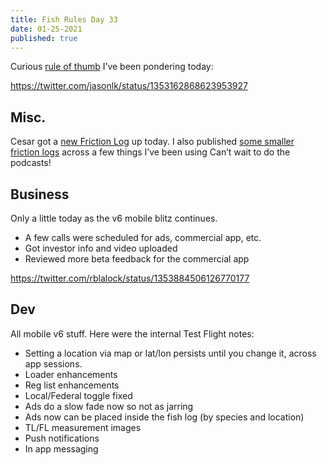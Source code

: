 ```yaml
---
title: Fish Rules Day 33
date: 01-25-2021
published: true
---
```


Curious [rule of thumb][1] I’ve been pondering today:

https://twitter.com/jasonlk/status/1353162868623953927

## Misc.

Cesar got a [new Friction Log][2] up today.  I also published [some smaller friction logs][3] across a few things I’ve been using  Can’t wait to do the podcasts!

## Business

Only a little today as the v6 mobile blitz continues.  
- A few calls were scheduled for ads, commercial app, etc.
- Got investor info and video uploaded
- Reviewed more beta feedback for the commercial app

https://twitter.com/rblalock/status/1353884506126770177

## Dev

All mobile v6 stuff.  Here were the internal Test Flight notes:

- Setting a location via map or lat/lon persists until you change it, across app sessions.
- Loader enhancements
- Reg list enhancements
- Local/Federal toggle fixed
- Ads do a slow fade now so not as jarring
- Ads now can be placed inside the fish log (by species and location)
- TL/FL measurement images
- Push notifications
- In app messaging

[1]:	https://www.saastr.com/the-0-5x-balance-sheet-rule/
[2]:	https://frictionlog.com/logs/figma
[3]:	https://frictionlog.com/logs/roomservice-tailwindui-retool-sanity
